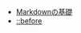 - [Markdownの基礎](https://github.com/Rieru-Saito-poo/wordbook/blob/a04c91c10c7e787e42db2753c339bce224e9aa29/MarkDown_cheetsheet.md)
- [::before](https://github.com/Rieru-Saito-poo/wordbook/blob/e8064c965e3ae4227dfe39b320ec43af3dffca1c/CSS-property/::before.md)
